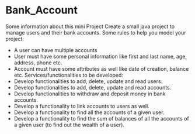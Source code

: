 # Bank_Account

Some  information about this mini Project 
Create a small java project to manage users and their bank accounts. Some rules to help you model
your project:
- A user can have multiple accounts
- User must have some personal information like first and last name, age, address, phone
etc.
- Account must have some attributes as well like date of creation, balance etc.
Services/functionalities to be developed:
- Develop functionalities to add, delete, update and read users.
- Develop functionalities to add, delete, update and read accounts.
- Develop functionalities to withdraw and deposit money in bank accounts.
- Develop a functionality to link accounts to users as well.
- Develop a functionality to find all the accounts of a given user.
- Develop a functionality to find the sum of balances of all the accounts of a given user (to
find out the wealth of a user).
